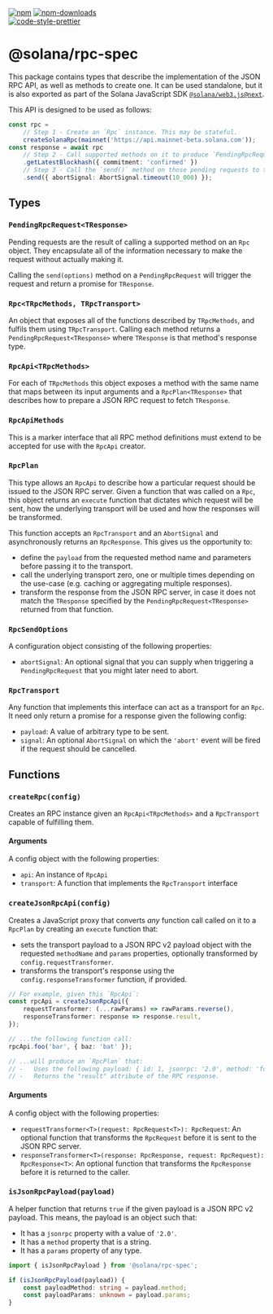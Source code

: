 [![npm][npm-image]][npm-url]
[![npm-downloads][npm-downloads-image]][npm-url]
<br />
[![code-style-prettier][code-style-prettier-image]][code-style-prettier-url]

[code-style-prettier-image]: https://img.shields.io/badge/code_style-prettier-ff69b4.svg?style=flat-square
[code-style-prettier-url]: https://github.com/prettier/prettier
[npm-downloads-image]: https://img.shields.io/npm/dm/@solana/rpc-spec/next.svg?style=flat
[npm-image]: https://img.shields.io/npm/v/@solana/rpc-spec/next.svg?style=flat
[npm-url]: https://www.npmjs.com/package/@solana/rpc-spec/v/next

# @solana/rpc-spec

This package contains types that describe the implementation of the JSON RPC API, as well as methods to create one. It can be used standalone, but it is also exported as part of the Solana JavaScript SDK [`@solana/web3.js@next`](https://github.com/anza-xyz/solana-web3.js/tree/main/packages/library).

This API is designed to be used as follows:

```ts
const rpc =
    // Step 1 - Create an `Rpc` instance. This may be stateful.
    createSolanaRpc(mainnet('https://api.mainnet-beta.solana.com'));
const response = await rpc
    // Step 2 - Call supported methods on it to produce `PendingRpcRequest` objects.
    .getLatestBlockhash({ commitment: 'confirmed' })
    // Step 3 - Call the `send()` method on those pending requests to trigger them.
    .send({ abortSignal: AbortSignal.timeout(10_000) });
```

## Types

### `PendingRpcRequest<TResponse>`

Pending requests are the result of calling a supported method on an `Rpc` object. They encapsulate all of the information necessary to make the request without actually making it.

Calling the `send(options)` method on a `PendingRpcRequest` will trigger the request and return a promise for `TResponse`.

### `Rpc<TRpcMethods, TRpcTransport>`

An object that exposes all of the functions described by `TRpcMethods`, and fulfils them using `TRpcTransport`. Calling each method returns a `PendingRpcRequest<TResponse>` where `TResponse` is that method's response type.

### `RpcApi<TRpcMethods>`

For each of `TRpcMethods` this object exposes a method with the same name that maps between its input arguments and a `RpcPlan<TResponse>` that describes how to prepare a JSON RPC request to fetch `TResponse`.

### `RpcApiMethods`

This is a marker interface that all RPC method definitions must extend to be accepted for use with the `RpcApi` creator.

### `RpcPlan`

This type allows an `RpcApi` to describe how a particular request should be issued to the JSON RPC server. Given a function that was called on a `Rpc`, this object returns an `execute` function that dictates which request will be sent, how the underlying transport will be used and how the responses will be transformed.

This function accepts an `RpcTransport` and an `AbortSignal` and asynchronously returns an `RpcResponse`. This gives us the opportunity to:

-   define the `payload` from the requested method name and parameters before passing it to the transport.
-   call the underlying transport zero, one or multiple times depending on the use-case (e.g. caching or aggregating multiple responses).
-   transform the response from the JSON RPC server, in case it does not match the `TResponse` specified by the `PendingRpcRequest<TResponse>` returned from that function.

### `RpcSendOptions`

A configuration object consisting of the following properties:

-   `abortSignal`: An optional signal that you can supply when triggering a `PendingRpcRequest` that you might later need to abort.

### `RpcTransport`

Any function that implements this interface can act as a transport for an `Rpc`. It need only return a promise for a response given the following config:

-   `payload`: A value of arbitrary type to be sent.
-   `signal`: An optional `AbortSignal` on which the `'abort'` event will be fired if the request should be cancelled.

## Functions

### `createRpc(config)`

Creates an RPC instance given an `RpcApi<TRpcMethods>` and a `RpcTransport` capable of fulfilling them.

#### Arguments

A config object with the following properties:

-   `api`: An instance of `RpcApi`
-   `transport`: A function that implements the `RpcTransport` interface

### `createJsonRpcApi(config)`

Creates a JavaScript proxy that converts _any_ function call called on it to a `RpcPlan` by creating an `execute` function that:

-   sets the transport payload to a JSON RPC v2 payload object with the requested `methodName` and `params` properties, optionally transformed by `config.requestTransformer`.
-   transforms the transport's response using the `config.responseTransformer` function, if provided.

```ts
// For example, given this `RpcApi`:
const rpcApi = createJsonRpcApi({
    requestTransformer: (...rawParams) => rawParams.reverse(),
    responseTransformer: response => response.result,
});

// ...the following function call:
rpcApi.foo('bar', { baz: 'bat' });

// ...will produce an `RpcPlan` that:
// -   Uses the following payload: { id: 1, jsonrpc: '2.0', method: 'foo', params: ['bar', { baz: 'bat' }] }.
// -   Returns the "result" attribute of the RPC response.
```

#### Arguments

A config object with the following properties:

-   `requestTransformer<T>(request: RpcRequest<T>): RpcRequest`: An optional function that transforms the `RpcRequest` before it is sent to the JSON RPC server.
-   `responseTransformer<T>(response: RpcResponse, request: RpcRequest): RpcResponse<T>`: An optional function that transforms the `RpcResponse` before it is returned to the caller.

### `isJsonRpcPayload(payload)`

A helper function that returns `true` if the given payload is a JSON RPC v2 payload. This means, the payload is an object such that:

-   It has a `jsonrpc` property with a value of `'2.0'`.
-   It has a `method` property that is a string.
-   It has a `params` property of any type.

```ts
import { isJsonRpcPayload } from '@solana/rpc-spec';

if (isJsonRpcPayload(payload)) {
    const payloadMethod: string = payload.method;
    const payloadParams: unknown = payload.params;
}
```
